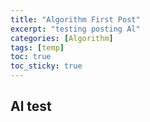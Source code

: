 ```yaml
---
title: "Algorithm First Post"
excerpt: "testing posting Al"
categories: [Algorithm]
tags: [temp]
toc: true
toc_sticky: true
---
```


## Al test
